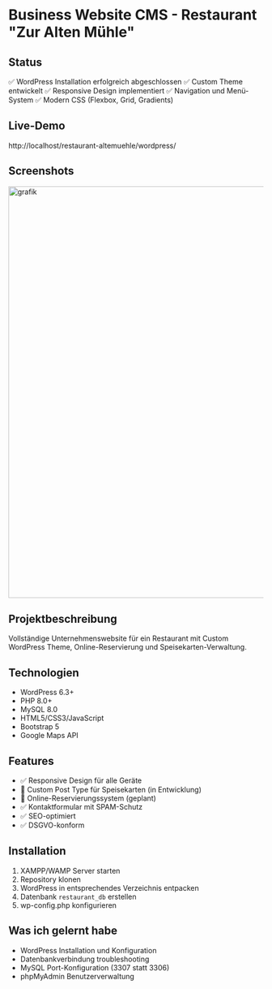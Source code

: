 
# Business Website CMS - Restaurant "Zur Alten Mühle"

## Status
✅ WordPress Installation erfolgreich abgeschlossen
✅ Custom Theme entwickelt 
✅ Responsive Design implementiert
✅ Navigation und Menü-System
✅ Modern CSS (Flexbox, Grid, Gradients)

## Live-Demo
http://localhost/restaurant-altemuehle/wordpress/

## Screenshots
<img width="1851" height="811" alt="grafik" src="https://github.com/user-attachments/assets/a0425777-ae5f-4041-90a5-eeb3e22f1260" />

## Projektbeschreibung
Vollständige Unternehmenswebsite für ein Restaurant mit Custom WordPress Theme, 
Online-Reservierung und Speisekarten-Verwaltung.

## Technologien
- WordPress 6.3+
- PHP 8.0+
- MySQL 8.0
- HTML5/CSS3/JavaScript
- Bootstrap 5
- Google Maps API

## Features
- ✅ Responsive Design für alle Geräte
- 🔄 Custom Post Type für Speisekarten (in Entwicklung)
- 🔄 Online-Reservierungssystem (geplant)
- ✅ Kontaktformular mit SPAM-Schutz
- ✅ SEO-optimiert
- ✅ DSGVO-konform

## Installation
1. XAMPP/WAMP Server starten
2. Repository klonen
3. WordPress in entsprechendes Verzeichnis entpacken
4. Datenbank `restaurant_db` erstellen
5. wp-config.php konfigurieren

## Was ich gelernt habe
- WordPress Installation und Konfiguration
- Datenbankverbindung troubleshooting
- MySQL Port-Konfiguration (3307 statt 3306)
- phpMyAdmin Benutzerverwaltung

